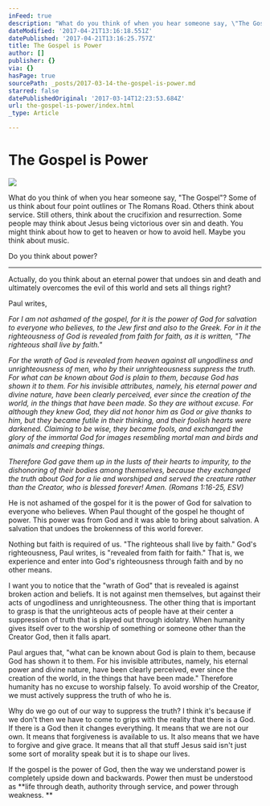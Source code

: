 ```yaml
---
inFeed: true
description: "What do you think of when you hear someone say, \"The Gospel\"? Some of us think about four point outlines or The Romans Road. Others think about service. Still others, think about the crucifixion and resurrection. Some people may think about Jesus being victorious over sin and death. You might think about how to get to heaven or how to avoid hell. Maybe you think about music.\_"
dateModified: '2017-04-21T13:16:18.551Z'
datePublished: '2017-04-21T13:16:25.757Z'
title: The Gospel is Power
author: []
publisher: {}
via: {}
hasPage: true
sourcePath: _posts/2017-03-14-the-gospel-is-power.md
starred: false
datePublishedOriginal: '2017-03-14T12:23:53.684Z'
url: the-gospel-is-power/index.html
_type: Article

---
```

# The Gospel is Power
![](https://the-grid-user-content.s3-us-west-2.amazonaws.com/9461b7c2-e7a4-4611-bb7c-c0d76ae978ec.jpg)

What do you think of when you hear someone say, "The Gospel"? Some of us think about four point outlines or The Romans Road. Others think about service. Still others, think about the crucifixion and resurrection. Some people may think about Jesus being victorious over sin and death. You might think about how to get to heaven or how to avoid hell. Maybe you think about music. 

Do you think about power? 

---

Actually, do you think about an eternal power that undoes sin and death and ultimately overcomes the evil of this world and sets all things right? 

Paul writes, 

_For I am not ashamed of the gospel, for it is the power of God for salvation to everyone who believes, to the Jew first and also to the Greek. For in it the righteousness of God is revealed from faith for faith, as it is written, "The righteous shall live by faith."_

_For the wrath of God is revealed from heaven against all ungodliness and unrighteousness of men, who by their unrighteousness suppress the truth. For what can be known about God is plain to them, because God has shown it to them. For his invisible attributes, namely, his eternal power and divine nature, have been clearly perceived, ever since the creation of the world, in the things that have been made. So they are without excuse. For although they knew God, they did not honor him as God or give thanks to him, but they became futile in their thinking, and their foolish hearts were darkened. Claiming to be wise, they became fools, and exchanged the glory of the immortal God for images resembling mortal man and birds and animals and creeping things._

_Therefore God gave them up in the lusts of their hearts to impurity, to the dishonoring of their bodies among themselves, because they exchanged the truth about God for a lie and worshiped and served the creature rather than the Creator, who is blessed forever! Amen. (Romans 1:16-25, ESV)_

He is not ashamed of the gospel for it is the power of God for salvation to everyone who believes. When Paul thought of the gospel he thought of power. This power was from God and it was able to bring about salvation. A salvation that undoes the brokenness of this world forever. 

Nothing but faith is required of us. "The righteous shall live by faith." God's righteousness, Paul writes, is "revealed from faith for faith." That is, we experience and enter into God's righteousness through faith and by no other means. 

I want you to notice that the "wrath of God" that is revealed is against broken action and beliefs. It is not against men themselves, but against their acts of ungodliness and unrighteousness. The other thing that is important to grasp is that the unrighteous acts of people have at their center a suppression of truth that is played out through idolatry. When humanity gives itself over to the worship of something or someone other than the Creator God, then it falls apart. 

Paul argues that, "what can be known about God is plain to them, because God has shown it to them. For his invisible attributes, namely, his eternal power and divine nature, have been clearly perceived, ever since the creation of the world, in the things that have been made." Therefore humanity has no excuse to worship falsely. To avoid worship of the Creator, we must actively suppress the truth of who he is. 

Why do we go out of our way to suppress the truth? I think it's because if we don't then we have to come to grips with the reality that there is a God. If there is a God then it changes everything. It means that we are not our own. It means that forgiveness is available to us. It also means that we have to forgive and give grace. It means that all that stuff Jesus said isn't just some sort of morality speak but it is to shape our lives. 

If the gospel is the power of God, then the way we understand power is completely upside down and backwards. Power then must be understood as **life through death, authority through service, and power through weakness. **